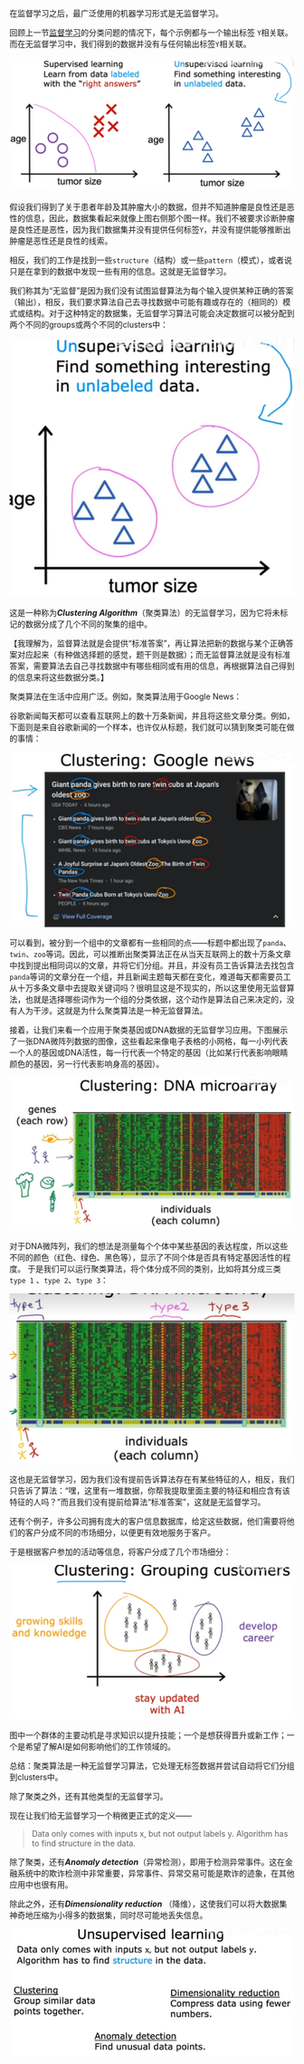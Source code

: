 
在监督学习之后，最广泛使用的机器学习形式是无监督学习。

回顾上一节[监督学习](Unsupervised%20learning（无监督学习）.md)的分类问题的情况下，每个示例都与一个输出标签 `Y`相关联。而在无监督学习中，我们得到的数据并没有与任何输出标签`Y`相关联。

![](../img/Pasted%20image%2020250815114230.png)

假设我们得到了关于患者年龄及其肿瘤大小的数据，但并不知道肿瘤是良性还是恶性的信息，因此，数据集看起来就像上图右侧那个图一样。我们不被要求诊断肿瘤是良性还是恶性，因为我们数据集并没有提供任何标签`Y`，并没有提供能够推断出肿瘤是恶性还是良性的线索。

相反，我们的工作是找到一些`structure`（结构）或一些`pattern`（模式），或者说只是在拿到的数据中发现一些有用的信息。这就是无监督学习。

我们称其为“无监督”是因为我们没有试图监督算法为每个输入提供某种正确的答案（输出），相反，我们要求算法自己去寻找数据中可能有趣或存在的（相同的）模式或结构。对于这种特定的数据集，无监督学习算法可能会决定数据可以被分配到两个不同的groups或两个不同的clusters中：

![](../img/Pasted%20image%2020250815115213.png)

这是一种称为***Clustering Algorithm***（聚类算法）的无监督学习，因为它将未标记的数据分成了几个不同的聚集的组中。

【我理解为，监督算法就是会提供“标准答案”，再让算法把新的数据与某个正确答案对应起来（有种做选择题的感觉，题干则是数据）；而无监督算法就是没有标准答案，需要算法去自己寻找数据中有哪些相同或有用的信息，再根据算法自己得到的信息来将这些数据分类。】

聚类算法在生活中应用广泛。例如，聚类算法用于Google News：

谷歌新闻每天都可以查看互联网上的数十万条新闻，并且将这些文章分类。例如，下面则是来自谷歌新闻的一个样本，也许仅从标题，我们就可以猜到聚类可能在做的事情：

![](../img/Pasted%20image%2020250815120034.png)

可以看到，被分到一个组中的文章都有一些相同的点——标题中都出现了`panda`、`twin`、`zoo`等词。因此，可以推断出聚类算法正在从当天互联网上的数十万条文章中找到提出相同词以的文章，并将它们分组。并且，并没有员工告诉算法去找包含`panda`等词的文章分在一个组，并且新闻主题每天都在变化，难道每天都需要员工从十万多条文章中去提取关键词吗？很明显这是不现实的，所以这里使用无监督算法，也就是选择哪些词作为一个组的分类依据，这个动作是算法自己来决定的，没有人为干涉。这就是为什么聚类算法是一种无监督算法。

接着，让我们来看一个应用于聚类基因或DNA数据的无监督学习应用。下图展示了一张DNA微阵列数据的图像，这些看起来像电子表格的小网格，每一小列代表一个人的基因或DNA活性，每一行代表一个特定的基因（比如某行代表影响眼睛颜色的基因，另一行代表影响身高的基因）。

![](../img/Pasted%20image%2020250815121314.png)

对于DNA微阵列，我们的想法是测量每个个体中某些基因的表达程度，所以这些不同的颜色（红色、绿色、黑色等），显示了不同个体是否具有特定基因活性的程度。
于是我们可以运行聚类算法，将个体分成不同的类别，比如将其分成三类`type 1` 、`type 2`、`type 3`：

![](../img/Pasted%20image%2020250815121603.png)

这也是无监督学习，因为我们没有提前告诉算法存在有某些特征的人，相反，我们只告诉了算法：“嘿，这里有一堆数据，你帮我提取里面主要的特征和相应含有该特征的人吗？”而且我们没有提前给算法“标准答案”，这就是无监督学习。

还有个例子，许多公司拥有庞大的客户信息数据库，给定这些数据，他们需要将他们的客户分成不同的市场细分，以便更有效地服务于客户。

于是根据客户参加的活动等信息，将客户分成了几个市场细分：

![](../img/Pasted%20image%2020250815122947.png)

图中一个群体的主要动机是寻求知识以提升技能；一个是想获得晋升或新工作；一个是希望了解AI是如何影响他们的工作领域的。

总结：聚类算法是一种无监督学习算法，它处理无标签数据并尝试自动将它们分组到clusters中。


除了聚类之外，还有其他类型的无监督学习。

现在让我们给无监督学习一个稍微更正式的定义——

> Data only comes with inputs x, but not output labels y. Algorithm has to find structure in the data.

除了聚类，还有***Anomaly detection***（异常检测），即用于检测异常事件。这在金融系统中的欺诈检测中非常重要，异常事件、异常交易可能是欺诈的迹象，在其他应用中也很有用。

除此之外，还有***Dimensionality reduction*** （降维），这使我们可以将大数据集神奇地压缩为小得多的数据集，同时尽可能地丢失信息。

![](../img/Pasted%20image%2020250815145246.png)